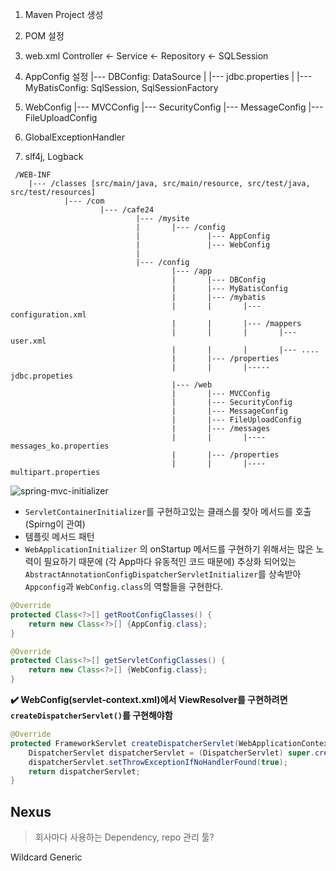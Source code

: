
1. Maven Project 생성
2. POM 설정
3. web.xml
   Controller <- Service <- Repository <- SQLSession

4. AppConfig 설정
	|--- DBConfig: DataSource
	|       |--- jdbc.properties
	|
	|--- MyBatisConfig: SqlSession, SqlSessionFactory

5. WebConfig
	|--- MVCConfig
	|--- SecurityConfig
	|--- MessageConfig
	|--- FileUploadConfig

6. GlobalExceptionHandler

7. slf4j, Logback

```
 /WEB-INF
	|--- /classes [src/main/java, src/main/resource, src/test/java, src/test/resources]
			|--- /com
					|--- /cafe24
							|--- /mysite
							|		|--- /config
							|				|--- AppConfig
							|				|--- WebConfig
							|
							|--- /config
									|--- /app
									|		|--- DBConfig
									|		|--- MyBatisConfig
									|		|--- /mybatis
									|		|		|--- configuration.xml
									|		|		|--- /mappers
									|		|		|		|--- user.xml
									|		|		|		|--- ....
									|		|--- /properties
									|		|		|----- jdbc.propeties
									|--- /web
									|		|--- MVCConfig
									|		|--- SecurityConfig
									|		|--- MessageConfig
									|		|--- FileUploadConfig
									|		|--- /messages
									|		|		|---- messages_ko.properties
									|		|--- /properties
									|		|		|---- multipart.properties 		         

```							

![spring-mvc-initializer](https://i.imgur.com/cj2PnUF.png)
- `ServletContainerInitializer`를 구현하고있는 클래스를 찾아 메서드를 호출 (Spirng이 관여)
- 템플릿 메서드 패턴
- `WebApplicationInitializer` 의 onStartup 메서드를 구현하기 위해서는 많은 노력이 필요하기 때문에 (각 App마다 유동적인 코드 때문에) 추상화 되어있는 `AbstractAnnotationConfigDispatcherServletInitializer`를 상속받아 `Appconfig`과 `WebConfig.class`의 역할들을 구현한다.
```java
@Override
protected Class<?>[] getRootConfigClasses() {
	return new Class<?>[] {AppConfig.class};
}
```

```java
@Override
protected Class<?>[] getServletConfigClasses() {
	return new Class<?>[] {WebConfig.class};
}

```

**✔️ WebConfig(servlet-context.xml)에서 ViewResolver를 구현하려면 `createDispatcherServlet()`를 구현해야함**

```java
@Override
protected FrameworkServlet createDispatcherServlet(WebApplicationContext servletAppContext) {
	DispatcherServlet dispatcherServlet = (DispatcherServlet) super.createDispatcherServlet(servletAppContext);
	dispatcherServlet.setThrowExceptionIfNoHandlerFound(true);
	return dispatcherServlet;
}
```


## Nexus
> 회사마다 사용하는 Dependency, repo 관리 툴?



Wildcard Generic

